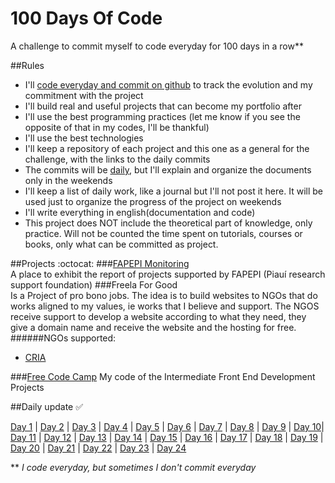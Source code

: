 # 100 Days Of Code
A challenge to commit myself to code everyday for 100 days in a row**

##Rules
* I'll [code everyday and commit on github](#daily-update-white_check_mark) to track the evolution and my commitment with the project
* I'll build real and useful projects that can become my portfolio after
* I'll use the best programming practices (let me know if you see the opposite of that in my codes, I'll be thankful)
* I'll use the best technologies
* I'll keep a repository of each project and this one as a general for the challenge, with the links to the daily commits
* The commits will be [daily](#daily-update-white_check_mark), but I'll explain and organize the documents only in the weekends
* I'll keep a list of daily work, like a journal but I'll not post it here. It will be used just to organize the progress of the project on weekends
* I'll write everything in english(documentation and code)
* This project does NOT include the theoretical part of knowledge, only practice. Will not be counted the time spent on tutorials, courses or books, only what can be committed as project.

##Projects :octocat:
###[FAPEPI Monitoring](https://github.com/camilaavilarinho/fapepi-monitoring#fapepi---monitoring)   
A place to exhibit the report of projects supported by FAPEPI (Piauí research support foundation)
###Freela For Good   
Is a Project of pro bono jobs. The idea is to build websites to NGOs that do works aligned to my values, ie works that I believe and support.
The NGOS receive support to develop a website according to what they need, they give a domain name and receive the website and the hosting for free. 
######NGOs supported: 
 * [CRIA](https://github.com/camilaavilarinho/CRIA)

###[Free Code Camp](https://github.com/camilaavilarinho/my-free-code-camp-code) 
My code of the Intermediate Front End Development Projects


##Daily update :white_check_mark:

[Day 1](https://github.com/camilaavilarinho?tab=overview&from=2016-06-20) | [Day 2](https://github.com/camilaavilarinho?tab=overview&from=2016-06-21) | [Day 3](https://github.com/camilaavilarinho?tab=overview&from=2016-06-22) | [Day 4](https://github.com/camilaavilarinho?tab=overview&from=2016-06-23) | [Day 5](https://github.com/camilaavilarinho?tab=overview&from=2016-06-24) | [Day 6](https://github.com/camilaavilarinho?tab=overview&from=2016-06-25) | [Day 7](https://github.com/camilaavilarinho?tab=overview&from=2016-06-27) | [Day 8](https://github.com/camilaavilarinho?tab=overview&from=2016-06-28) | [Day 9](https://github.com/camilaavilarinho?tab=overview&from=2016-06-29) | [Day 10](https://github.com/camilaavilarinho?tab=overview&from=2016-06-30)| [Day 11](https://github.com/camilaavilarinho?tab=overview&from=2016-07-01) | [Day 12](https://github.com/camilaavilarinho?tab=overview&from=2016-07-04) | [Day 13](https://github.com/camilaavilarinho?tab=overview&from=2016-07-05) | [Day 14](https://github.com/camilaavilarinho?tab=overview&from=2016-07-07) | [Day 15](https://github.com/camilaavilarinho?tab=overview&from=2016-07-08) | [Day 16](https://github.com/camilaavilarinho?tab=overview&from=2016-07-09) | [Day 17](https://github.com/camilaavilarinho?tab=overview&from=2016-07-11) | [Day 18](https://github.com/camilaavilarinho?tab=overview&from=2016-07-13) | [Day 19](https://github.com/camilaavilarinho?tab=overview&from=2016-07-14) | [Day 20](https://github.com/camilaavilarinho?tab=overview&from=2016-07-15) | [Day 21](https://github.com/camilaavilarinho?tab=overview&from=2016-07-18) | [Day 22](https://github.com/camilaavilarinho?tab=overview&from=2016-07-19) | [Day 23](https://github.com/camilaavilarinho?tab=overview&from=2016-07-20) | [Day 24](https://github.com/camilaavilarinho?tab=overview&from=2016-07-21)
  

** *I code everyday, but sometimes I don't commit everyday*
